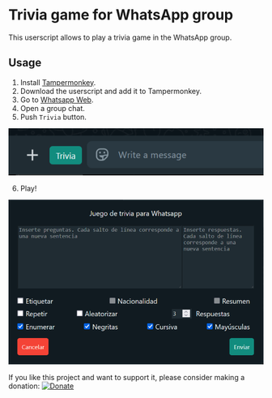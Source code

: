 # Trivia game for WhatsApp group

This userscript allows to play a trivia game in the WhatsApp group.

## Usage

1. Install [Tampermonkey](https://www.tampermonkey.net/).
2. Download the userscript and add it to Tampermonkey.
3. Go to [Whatsapp Web](https://web.whatsapp.com/).
4. Open a group chat.
5. Push `Trivia` button.

![Trivia game for WhatsApp group](misc/button.png)

6. Play!

![Trivia game for WhatsApp group](misc/ui.png)

If you like this project and want to support it, please consider making a donation:
[![Donate](https://img.shields.io/badge/Donate-PayPal-blue.svg)](https://paypal.me/DrSigilo?country.x=MX&locale.x=es_XC)

